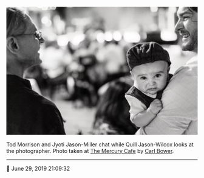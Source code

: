 ![Tod Morrison and Jyoti Jason-Miller chat](assets/34e8bc0138741429eb8ff50599545d01.webp)

Tod Morrison and Jyoti Jason-Miller chat while Quill Jason-Wilcox looks at the photographer. Photo taken at [The Mercury Cafe](http://mercurycafe.com/) by [Carl Bower](http://carlbowerphotos.com/).

- - - -

<span aria-hidden="true">📅</span> June 29, 2019 21:09:32
